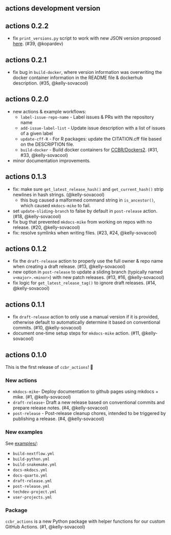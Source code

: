 ## actions development version

## actions 0.2.2

- fix `print_versions.py` script to work with new JSON version proposed [here](https://github.com/CCBR/Dockers2/issues/150). (#39, @kopardev)

## actions 0.2.1

- fix bug in `build-docker`, where version information was overwriting the docker container information in the README file & dockerhub description. (#35, @kelly-sovacool)

## actions 0.2.0

- new actions & example workflows:
  - `label-issue-repo-name` - Label issues & PRs with the repository name
  - `add-issue-label-list` - Update issue description with a list of issues of a given label
  - `update-cff-R` - For R packages: update the CITATION.cff file based on the DESCRIPTION file.
  - `build-docker` - Build docker containers for [CCBR/Dockers2](https://github.com/CCBR/dockers2). (#31, #33, @kelly-sovacool)
- minor documentation improvements.

## actions 0.1.3

- fix: make sure `get_latest_release_hash()` and `get_current_hash()` strip newlines in hash strings. (@kelly-sovacool)
  - this bug caused a malformed command string in `is_ancestor()`, which caused `mkdocs-mike` to fail.
- set `update-sliding-branch` to false by default in `post-release` action. (#18, @kelly-sovacool)
- fix bug that prevented `mkdocs-mike` from working on repos with no release. (#20, @kelly-sovacool)
- fix: resolve symlinks when writing files. (#23, #24, @kelly-sovacool)

## actions 0.1.2

- fix the `draft-release` action to properly use the full owner & repo name when creating a draft release. (#13, @kelly-sovacool)
- new option in `post-release` to update a sliding branch (typically named `v<major>.<minor>`) with new patch releases. (#13, #16, @kelly-sovacool)
- fix logic for `get_latest_release_tag()` to ignore draft releases. (#14, @kelly-sovacool)

## actions 0.1.1

- fix `draft-release` action to only use a manual version if it is provided, otherwise default to automatically determine it based on conventional commits. (#10, @kelly-sovacool)
- document one-time setup steps for `mkdocs-mike` action. (#11, @kelly-sovacool)

## actions 0.1.0

This is the first release of `ccbr_actions`! 🎉

### New actions

- `mkdocs-mike`- Deploy documentation to github pages
  using mkdocs + mike. (#1, @kelly-sovacool)
- `draft-release`- Draft a new release based on
  conventional commits and prepare release notes. (#4, @kelly-sovacool)
- `post-release` - Post-release cleanup chores, intended
  to be triggered by publishing a release. (#4, @kelly-sovacool)

### New examples

See [examples/](/examples):

- `build-nextflow.yml`
- `build-python.yml`
- `build-snakemake.yml`
- `docs-mkdocs.yml`
- `docs-quarto.yml`
- `draft-release.yml`
- `post-release.yml`
- `techdev-project.yml`
- `user-projects.yml`

### Package

`ccbr_actions` is a new Python package with helper functions for our custom GitHub Actions. (#1, @kelly-sovacool)
